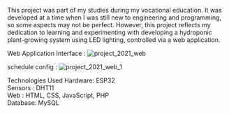 This project was part of my studies during my vocational education. It was developed at a time when I was still new to engineering and programming, so some aspects may not be perfect. However, this project reflects my dedication to learning and experimenting with developing a hydroponic plant-growing system using LED lighting, controlled via a web application.

Web Application Interface :
![project_2021_web](https://github.com/user-attachments/assets/05d4384c-3d68-4114-8841-47fc6c7d5b87)

schedule config :
![project_2021_web_1](https://github.com/user-attachments/assets/d746a3dc-0143-4d3f-b1aa-0812119912a3)

Technologies Used
Hardware: ESP32 <br>
Sensors : DHT11 <br>
Web : HTML, CSS, JavaScript, PHP <br>
Database: MySQL <br>

